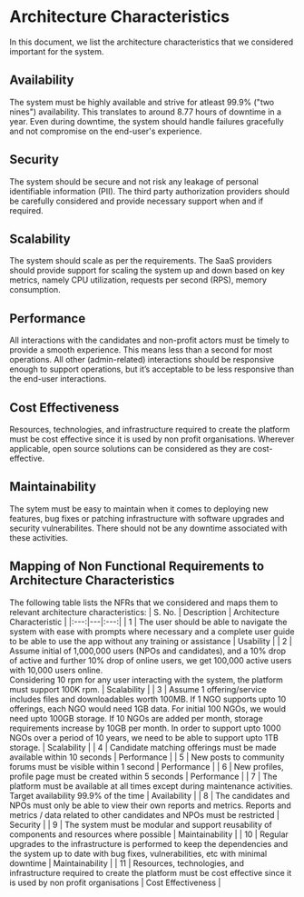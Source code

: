 # Architecture Characteristics
In this document, we list the architecture characteristics that we considered important for the system.

## Availability
The system must be highly available and strive for atleast 99.9% ("two nines") availability. This translates to around 8.77 hours of downtime in a year. Even during downtime, the system should handle failures gracefully and not compromise on the end-user's experience.

## Security
The system should be secure and not risk any leakage of personal identifiable information (PII). The third party authorization providers should be carefully considered and provide necessary support when and if required.

## Scalability
The system should scale as per the requirements. The SaaS providers should provide support for scaling the system up and down based on key metrics, namely CPU utilization, requests per second (RPS), memory consumption.

## Performance

All interactions with the candidates and non-profit actors must be timely to provide a smooth experience. This means less than a second for most operations. All other (admin-related) interactions should be responsive enough to support operations, but it’s acceptable to be less responsive than the end-user interactions.

## Cost Effectiveness
Resources, technologies, and infrastructure required to create the platform must be cost effective since it is used by non profit organisations. Wherever applicable, open source solutions can be considered as they are cost-effective.

## Maintainability
The sytem must be easy to maintain when it comes to deploying new features, bug fixes or patching infrastructure with software upgrades and security vulnerabilites. There should not be any downtime associated with these activities.

## Mapping of Non Functional Requirements to Architecture Characteristics
The following table lists the NFRs that we considered and maps them to relevant architecture characteristics:
| S. No. | Description | Architecture Characteristic |
|:---:|---|:---:|
| 1 | The user should be able to navigate the system with ease with prompts where necessary and a complete user guide to be able to use the app without any training or assistance | Usability |
| 2 | Assume initial of 1,000,000 users (NPOs and candidates), and a 10% drop of active and further 10% drop of online users, we get 100,000 active users with 10,000 users online. <br/> Considering 10 rpm for any user interacting with the system, the platform must support 100K rpm. | Scalability |
| 3 | Assume 1 offering/service includes files and downloadables worth 100MB. If 1 NGO supports upto 10 offerings, each NGO would need 1GB data. For initial 100 NGOs, we would need upto 100GB storage. If 10 NGOs are added per month, storage requirements increase by 10GB per month. In order to support upto 1000 NGOs over a period of 10 years, we need to be able to support upto 1TB storage. | Scalability |
| 4 | Candidate matching offerings must be made available within 10 seconds | Performance |
| 5 | New posts to community forums must be visible within 1 second | Performance |
| 6 | New profiles, profile page must be created within 5 seconds  | Performance |
| 7 | The platform must be available at all times except during maintenance activities. Target availability 99.9% of the time | Availability |
| 8 | The candidates and NPOs must only be able to view their own reports and metrics. Reports and metrics / data related to other candidates and NPOs must be restricted | Security |
| 9 | The system must be modular and support reusability of components and resources where possible | Maintainability |
| 10 | Regular upgrades to the infrastructure is performed to keep the dependencies and the system up to date with bug fixes, vulnerabilities, etc with minimal downtime | Maintainability |
| 11 | Resources, technologies, and infrastructure required to create the platform must be cost effective since it is used by non profit organisations | Cost Effectiveness |